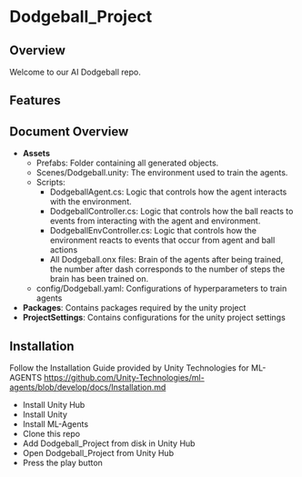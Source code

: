 # Dodgeball_Project

## Overview
Welcome to our AI Dodgeball repo.
## Features

## Document Overview
- **Assets**
  - Prefabs: Folder containing all generated objects.
  - Scenes/Dodgeball.unity: The environment used to train the agents.
  - Scripts:
    - DodgeballAgent.cs: Logic that controls how the agent interacts with the environment.
    - DodgeballController.cs: Logic that controls how the ball reacts to events from interacting with the agent and environment.
    - DodgeballEnvController.cs: Logic that controls how the environment reacts to events that occur from agent and ball actions
    - All Dodgeball.onx files: Brain of the agents after being trained, the number after dash corresponds to the number of steps the brain has been trained on.
  - config/Dodgeball.yaml: Configurations of hyperparameters to train agents
- **Packages**: Contains packages required by the unity project
- **ProjectSettings**: Contains configurations for the unity project settings
## Installation
Follow the Installation Guide provided by Unity Technologies for ML-AGENTS https://github.com/Unity-Technologies/ml-agents/blob/develop/docs/Installation.md
- Install Unity Hub
- Install Unity
- Install ML-Agents
- Clone this repo
- Add Dodgeball_Project from disk in Unity Hub
- Open Dodgeball_Project from Unity Hub
- Press the play button
